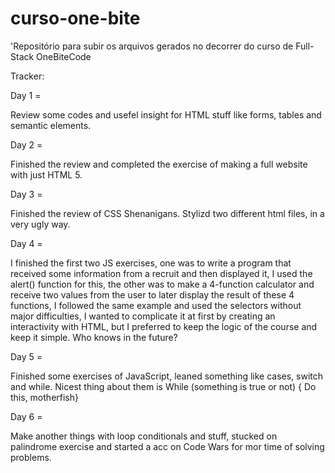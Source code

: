 # curso-one-bite

'Repositório para subir os arquivos gerados no decorrer do curso de Full-Stack OneBiteCode

Tracker:

Day 1 =

Review some codes and usefel insight for HTML stuff like forms, tables and semantic elements.

Day 2 =

Finished the review and completed the exercise of making a full website with just HTML 5.

Day 3 =

Finished the review of CSS Shenanigans. Stylizd two different html files, in a very ugly way.

Day 4 =

I finished the first two JS exercises, one was to write a program that received some information from a recruit and then displayed it, I used the alert() function for this, the other was to make a 4-function calculator and receive two values ​​from the user to later display the result of these 4 functions, I followed the same example and used the selectors without major difficulties, I wanted to complicate it at first by creating an interactivity with HTML, but I preferred to keep the logic of the course and keep it simple. Who knows in the future?

Day 5 =

Finished some exercises of JavaScript, leaned something like cases, switch and while. Nicest thing about them is While (something is true or not) { Do this, motherfish}

Day 6 =

Make another things with loop conditionals and stuff, stucked on palindrome exercise and started a acc on Code Wars for mor time of solving problems.
